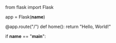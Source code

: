 from flask import Flask

app = Flask(__name__)

@app.route("/")
def home():
    return "Hello, World!"

if __name__ == "__main__":
